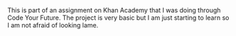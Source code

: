 This is part of an assignment on Khan Academy that I was doing through Code Your Future. 
The project is very basic but I am just starting to learn so I am not afraid of looking lame. 
